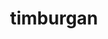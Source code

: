 ---
title: timburgan
github: https://github.com/timburgan
mode: dark
transition: 1.6s
score: 97.1
archetype:
- Game
---
